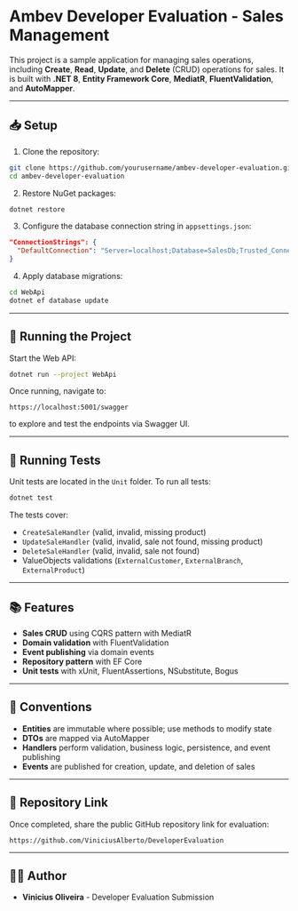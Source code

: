 # Ambev Developer Evaluation - Sales Management

This project is a sample application for managing sales operations, including **Create**, **Read**, **Update**, and **Delete** (CRUD) operations for sales. It is built with **.NET 8**, **Entity Framework Core**, **MediatR**, **FluentValidation**, and **AutoMapper**.

---

## 📥 Setup

1. Clone the repository:

```bash
git clone https://github.com/yourusername/ambev-developer-evaluation.git
cd ambev-developer-evaluation
```

2. Restore NuGet packages:

```bash
dotnet restore
```

3. Configure the database connection string in `appsettings.json`:

```json
"ConnectionStrings": {
  "DefaultConnection": "Server=localhost;Database=SalesDb;Trusted_Connection=True;"
}
```

4. Apply database migrations:

```bash
cd WebApi
dotnet ef database update
```

---

## 🚀 Running the Project

Start the Web API:

```bash
dotnet run --project WebApi
```

Once running, navigate to:

```
https://localhost:5001/swagger
```

to explore and test the endpoints via Swagger UI.

---

## 🧪 Running Tests

Unit tests are located in the `Unit` folder. To run all tests:

```bash
dotnet test
```

The tests cover:

- `CreateSaleHandler` (valid, invalid, missing product)
- `UpdateSaleHandler` (valid, invalid, sale not found, missing product)
- `DeleteSaleHandler` (valid, invalid, sale not found)
- ValueObjects validations (`ExternalCustomer`, `ExternalBranch`, `ExternalProduct`)

---

## 📚 Features

- **Sales CRUD** using CQRS pattern with MediatR
- **Domain validation** with FluentValidation
- **Event publishing** via domain events
- **Repository pattern** with EF Core
- **Unit tests** with xUnit, FluentAssertions, NSubstitute, Bogus

---

## 📝 Conventions

- **Entities** are immutable where possible; use methods to modify state
- **DTOs** are mapped via AutoMapper
- **Handlers** perform validation, business logic, persistence, and event publishing
- **Events** are published for creation, update, and deletion of sales

---

## 🔗 Repository Link

Once completed, share the public GitHub repository link for evaluation:

```
https://github.com/ViniciusAlberto/DeveloperEvaluation
```

---

## 👨‍💻 Author

- **Vinicius Oliveira** - Developer Evaluation Submission
